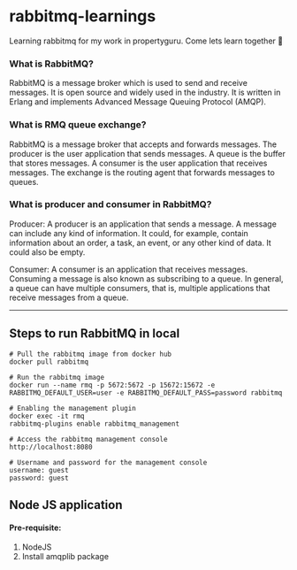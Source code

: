 # rabbitmq-learnings

Learning rabbitmq for my work in propertyguru. Come lets learn together 🕺

### What is RabbitMQ?

RabbitMQ is a message broker which is used to send and receive messages. It is open source and widely used in the industry. It is written in Erlang and implements Advanced Message Queuing Protocol (AMQP).

### What is RMQ queue exchange?

RabbitMQ is a message broker that accepts and forwards messages. The producer is the user application that sends messages. A queue is the buffer that stores messages. A consumer is the user application that receives messages. The exchange is the routing agent that forwards messages to queues.

### What is producer and consumer in RabbitMQ?

Producer: A producer is an application that sends a message. A message can include any kind of information. It could, for example, contain information about an order, a task, an event, or any other kind of data. It could also be empty.

Consumer: A consumer is an application that receives messages. Consuming a message is also known as subscribing to a queue. In general, a queue can have multiple consumers, that is, multiple applications that receive messages from a queue.

---

## Steps to run RabbitMQ in local

```
# Pull the rabbitmq image from docker hub
docker pull rabbitmq

# Run the rabbitmq image
docker run --name rmq -p 5672:5672 -p 15672:15672 -e RABBITMQ_DEFAULT_USER=user -e RABBITMQ_DEFAULT_PASS=password rabbitmq

# Enabling the management plugin
docker exec -it rmq
rabbitmq-plugins enable rabbitmq_management

# Access the rabbitmq management console
http://localhost:8080

# Username and password for the management console
username: guest
password: guest

```

## Node JS application

#### Pre-requisite:

1. NodeJS
2. Install amqplib package
